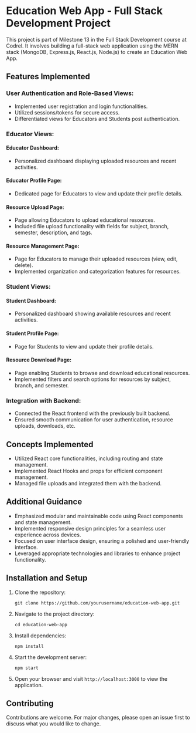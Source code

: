 
# Education Web App - Full Stack Development Project

This project is part of Milestone 13 in the Full Stack Development course at Codrel. It involves building a full-stack web application using the MERN stack (MongoDB, Express.js, React.js, Node.js) to create an Education Web App.

## Features Implemented

### User Authentication and Role-Based Views:
- Implemented user registration and login functionalities.
- Utilized sessions/tokens for secure access.
- Differentiated views for Educators and Students post authentication.

### Educator Views:
#### Educator Dashboard:
- Personalized dashboard displaying uploaded resources and recent activities.
  
#### Educator Profile Page:
- Dedicated page for Educators to view and update their profile details.

#### Resource Upload Page:
- Page allowing Educators to upload educational resources.
- Included file upload functionality with fields for subject, branch, semester, description, and tags.

#### Resource Management Page:
- Page for Educators to manage their uploaded resources (view, edit, delete).
- Implemented organization and categorization features for resources.

### Student Views:
#### Student Dashboard:
- Personalized dashboard showing available resources and recent activities.

#### Student Profile Page:
- Page for Students to view and update their profile details.

#### Resource Download Page:
- Page enabling Students to browse and download educational resources.
- Implemented filters and search options for resources by subject, branch, and semester.

### Integration with Backend:
- Connected the React frontend with the previously built backend.
- Ensured smooth communication for user authentication, resource uploads, downloads, etc.

## Concepts Implemented
- Utilized React core functionalities, including routing and state management.
- Implemented React Hooks and props for efficient component management.
- Managed file uploads and integrated them with the backend.

## Additional Guidance
- Emphasized modular and maintainable code using React components and state management.
- Implemented responsive design principles for a seamless user experience across devices.
- Focused on user interface design, ensuring a polished and user-friendly interface.
- Leveraged appropriate technologies and libraries to enhance project functionality.

## Installation and Setup
1. Clone the repository:
   ```
   git clone https://github.com/yourusername/education-web-app.git
   ```
2. Navigate to the project directory:
   ```
   cd education-web-app
   ```
3. Install dependencies:
   ```
   npm install
   ```
4. Start the development server:
   ```
   npm start
   ```
5. Open your browser and visit `http://localhost:3000` to view the application.



## Contributing
Contributions are welcome. For major changes, please open an issue first to discuss what you would like to change.

